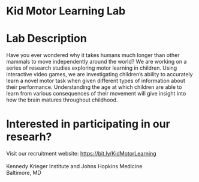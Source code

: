 # Kid Motor Learning Lab 

# Lab Description 
Have you ever wondered why it takes humans much longer than other mammals to move independently around the world? We are working on a series of research studies exploring motor learning in children. Using interactive video games, we are investigating children’s ability to accurately learn a novel motor task when given different types of information about their performance. Understanding the age at which children are able to learn from various consequences of their movement will give insight into how the brain matures throughout childhood.

# Interested in participating in our researh?
Visit our recruitment website: https://bit.ly/KidMotorLearning
<br> <br> Kennedy Krieger Institute and Johns Hopkins Medicine 
<br> Baltimore, MD
